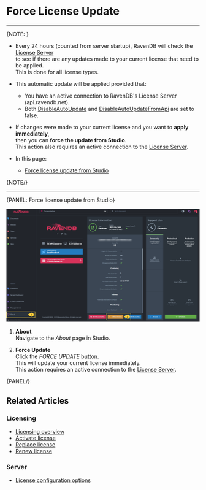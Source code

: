 # Force License Update

---

{NOTE: }

* Every 24 hours (counted from server startup), RavenDB will check the [License Server](../../start/licensing/licensing-overview#license-server)  
  to see if there are any updates made to your current license that need to be applied.  
  This is done for all license types.  

* This automatic update will be applied provided that:  
  * You have an active connection to RavenDB's License Server (api.ravendb.net).  
  * Both [DisableAutoUpdate](../../server/configuration/license-configuration#license.disableautoupdate) and [DisableAutoUpdateFromApi](../../server/configuration/license-configuration#license.disableautoupdatefromapi) are set to false.  

* If changes were made to your current license and you want to __apply immediately__,    
  then you can __force the update from Studio__.  
  This action also requires an active connection to the [License Server](../../start/licensing/licensing-overview#license-server).

* In this page:
    * [Force license update from Studio](../../start/licensing/force-update#force-license-update-from-studio)

{NOTE/}

---

{PANEL: Force license update from Studio}

![Force Update](images/force-update.png "Force-update")

1. __About__  
   Navigate to the _About_ page in Studio.  

2. __Force Update__  
   Click the _FORCE UPDATE_ button.  
   This will update your current license immediately.  
   This action requires an active connection to the [License Server](../../start/licensing/licensing-overview#license-server).

{PANEL/}

## Related Articles

### Licensing
- [Licensing overview](../../start/licensing/licensing-overview)
- [Activate license](../../start/licensing/activate-license)
- [Replace license](../../start/licensing/replace-license)
- [Renew license](../../start/licensing/renew-license)

### Server
- [License configuration options](../../server/configuration/license-configuration)


